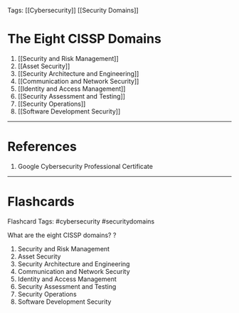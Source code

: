 Tags: [[Cybersecurity]] [[Security Domains]]
# The Eight CISSP Domains

1. [[Security and Risk Management]]
2. [[Asset Security]]
3. [[Security Architecture and Engineering]]
4. [[Communication and Network Security]]
5. [[Identity and Access Management]]
6. [[Security Assessment and Testing]]
7. [[Security Operations]]
8. [[Software Development Security]]

---
# References

1. Google Cybersecurity Professional Certificate

---

# Flashcards

Flashcard Tags: #cybersecurity #securitydomains 

What are the eight CISSP domains?
?
1. Security and Risk Management
2. Asset Security
3. Security Architecture and Engineering
4. Communication and Network Security
5. Identity and Access Management
6. Security Assessment and Testing
7. Security Operations
8. Software Development Security
<!--SR:!2024-05-06,4,210-->